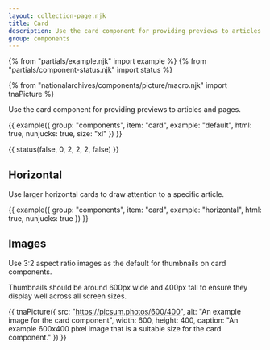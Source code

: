 ```yaml
---
layout: collection-page.njk
title: Card
description: Use the card component for providing previews to articles and pages.
group: components
---
```


{% from "partials/example.njk" import example %}
{% from "partials/component-status.njk" import status %}

{% from "nationalarchives/components/picture/macro.njk" import tnaPicture %}

Use the card component for providing previews to articles and pages.

{{ example({ group: "components", item: "card", example: "default", html: true, nunjucks: true, size: "xl" }) }}

{{ status(false, 0, 2, 2, 2, false) }}

## Horizontal

Use larger horizontal cards to draw attention to a specific article.

{{ example({ group: "components", item: "card", example: "horizontal", html: true, nunjucks: true }) }}

## Images

Use 3:2 aspect ratio images as the default for thumbnails on card components.

Thumbnails should be around 600px wide and 400px tall to ensure they display well across all screen sizes.

{{ tnaPicture({
  src: "https://picsum.photos/600/400",
  alt: "An example image for the card component",
  width: 600,
  height: 400,
  caption: "An example 600x400 pixel image that is a suitable size for the card component."
}) }}
